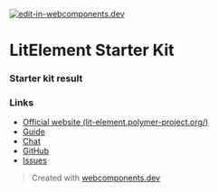 [![edit-in-webcomponents.dev](https://webcomponents.dev/assets/ext/edit_in_wcd.svg)](https://webcomponents.dev/edit/wa1BdLYeoYRcUFs0GYCd)
# LitElement Starter Kit

### Starter kit result

<wcd-show showcode>
  <custom-element name="test"></custom-element>
</wcd-show>

### Links

- [Official website (lit-element.polymer-project.org/)](https://lit-element.polymer-project.org/)
- [Guide](https://lit-element.polymer-project.org/guide)
- [Chat](https://join.slack.com/t/polymer/shared_invite/enQtNTAzNzg3NjU4ODM4LTkzZGVlOGIxMmNiMjMzZDM1YzYyMzdiYTk0YjQyOWZhZTMwN2RlNjM5ZDFmZjMxZWRjMWViMDA1MjNiYWFhZWM)
- [GitHub](https://github.com/Polymer/lit-element)
- [Issues](https://github.com/Polymer/lit-element/issues)


> Created with [webcomponents.dev](https://webcomponents.dev)
